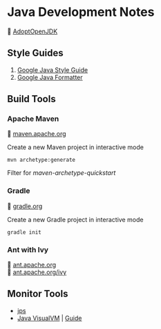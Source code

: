 # Java Development Notes

:link: [AdoptOpenJDK](https://adoptopenjdk.net/)

## Style Guides

1. [Google Java Style Guide](https://google.github.io/styleguide/javaguide.html)
2. [Google Java Formatter](https://github.com/google/google-java-format)

## Build Tools

### Apache Maven

:link: [maven.apache.org](https://maven.apache.org/)

Create a new Maven project in interactive mode

`mvn archetype:generate`

Filter for _maven-archetype-quickstart_

### Gradle

:link: [gradle.org](https://gradle.org/)

Create a new Gradle project in interactive mode

`gradle init`

### Ant with Ivy

:link: [ant.apache.org](http://ant.apache.org/)  
:link: [ant.apache.org/ivy](https://ant.apache.org/ivy/)

## Monitor Tools

- [jps](https://docs.oracle.com/javase/7/docs/technotes/tools/share/jps.html)
- [Java VisualVM](https://visualvm.github.io/index.html) | [Guide](https://docs.oracle.com/javase/8/docs/technotes/guides/visualvm/)
